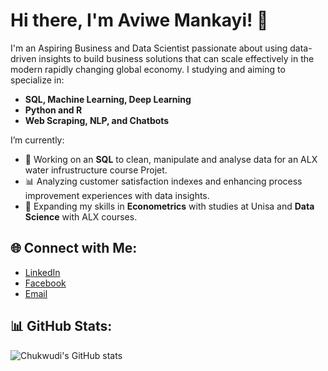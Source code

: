 # Hi there, I'm Aviwe Mankayi! 👋  

I'm an Aspiring Business and Data Scientist passionate about using data-driven insights to build business solutions that can scale effectively in the modern rapidly changing global economy. I studying and aiming to specialize in:  
- **SQL, Machine Learning, Deep Learning**  
- **Python and R**  
- **Web Scraping, NLP, and Chatbots**  

I’m currently:  
- 🔭 Working on an **SQL** to clean, manipulate and analyse data for an ALX water infrustructure course Projet.  
- 📊 Analyzing customer satisfaction indexes and enhancing process improvement experiences with data insights.  
- 🌱 Expanding my skills in **Econometrics** with studies at Unisa and **Data Science** with ALX courses.  

## 🌐 Connect with Me:  
- [LinkedIn](https://www.linkedin.com/in/aviwe-mankayi-aviwemankayi/)  
- [Facebook](https://www.facebook.com/)  
- [Email](dec.avee@gmail.com)  

## 📊 GitHub Stats:  
![Chukwudi's GitHub stats](https://github-readme-stats.vercel.app/api?username=Reeva301&show_icons=true&theme=radical)  
